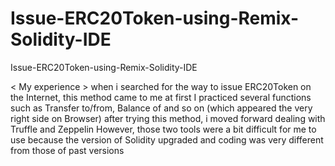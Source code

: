 # Issue-ERC20Token-using-Remix-Solidity-IDE
Issue-ERC20Token-using-Remix-Solidity-IDE

< My experience >
when i searched for the way to issue ERC20Token on the Internet,
this method came to me at first
I practiced several functions such as Transfer to/from, Balance of and so on (which appeared the very right side on Browser)
after trying this method, i moved forward dealing with Truffle and Zeppelin
However, those two tools were a bit difficult for me to use because the version of Solidity upgraded and coding was very different from those of past versions
